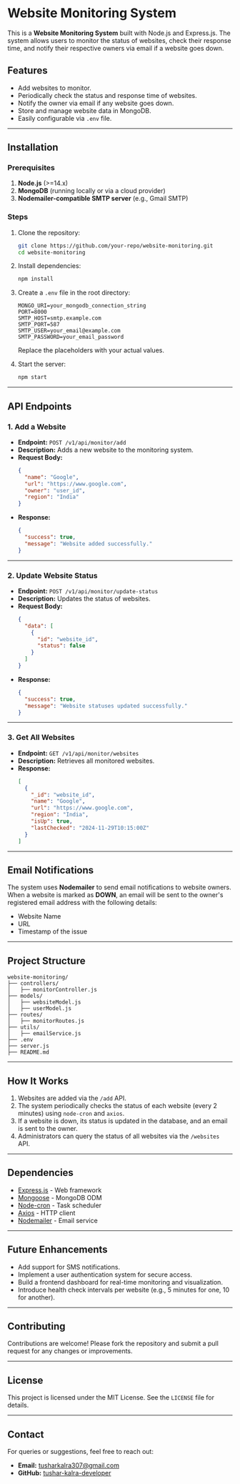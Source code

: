 
# Website Monitoring System

This is a **Website Monitoring System** built with Node.js and Express.js. The system allows users to monitor the status of websites, check their response time, and notify their respective owners via email if a website goes down.

## Features

- Add websites to monitor.
- Periodically check the status and response time of websites.
- Notify the owner via email if any website goes down.
- Store and manage website data in MongoDB.
- Easily configurable via `.env` file.

---

## Installation

### Prerequisites

1. **Node.js** (>=14.x)
2. **MongoDB** (running locally or via a cloud provider)
3. **Nodemailer-compatible SMTP server** (e.g., Gmail SMTP)

### Steps

1. Clone the repository:
   ```bash
   git clone https://github.com/your-repo/website-monitoring.git
   cd website-monitoring
   ```

2. Install dependencies:
   ```bash
   npm install
   ```

3. Create a `.env` file in the root directory:
   ```plaintext
   MONGO_URI=your_mongodb_connection_string
   PORT=8000
   SMTP_HOST=smtp.example.com
   SMTP_PORT=587
   SMTP_USER=your_email@example.com
   SMTP_PASSWORD=your_email_password
   ```
   Replace the placeholders with your actual values.

4. Start the server:
   ```bash
   npm start
   ```

---

## API Endpoints

### 1. **Add a Website**
   - **Endpoint:** `POST /v1/api/monitor/add`
   - **Description:** Adds a new website to the monitoring system.
   - **Request Body:**
     ```json
     {
       "name": "Google",
       "url": "https://www.google.com",
       "owner": "user_id",
       "region": "India"
     }
     ```
   - **Response:**
     ```json
     {
       "success": true,
       "message": "Website added successfully."
     }
     ```

---

### 2. **Update Website Status**
   - **Endpoint:** `POST /v1/api/monitor/update-status`
   - **Description:** Updates the status of websites.
   - **Request Body:**
     ```json
     {
       "data": [
         {
           "id": "website_id",
           "status": false
         }
       ]
     }
     ```
   - **Response:**
     ```json
     {
       "success": true,
       "message": "Website statuses updated successfully."
     }
     ```

---

### 3. **Get All Websites**
   - **Endpoint:** `GET /v1/api/monitor/websites`
   - **Description:** Retrieves all monitored websites.
   - **Response:**
     ```json
     [
       {
         "_id": "website_id",
         "name": "Google",
         "url": "https://www.google.com",
         "region": "India",
         "isUp": true,
         "lastChecked": "2024-11-29T10:15:00Z"
       }
     ]
     ```

---

## Email Notifications

The system uses **Nodemailer** to send email notifications to website owners. When a website is marked as **DOWN**, an email will be sent to the owner's registered email address with the following details:

- Website Name
- URL
- Timestamp of the issue

---

## Project Structure

```
website-monitoring/
├── controllers/
│   ├── monitorController.js
├── models/
│   ├── websiteModel.js
│   ├── userModel.js
├── routes/
│   ├── monitorRoutes.js
├── utils/
│   ├── emailService.js
├── .env
├── server.js
├── README.md
```

---

## How It Works

1. Websites are added via the `/add` API.
2. The system periodically checks the status of each website (every 2 minutes) using `node-cron` and `axios`.
3. If a website is down, its status is updated in the database, and an email is sent to the owner.
4. Administrators can query the status of all websites via the `/websites` API.

---

## Dependencies

- [Express.js](https://expressjs.com/) - Web framework
- [Mongoose](https://mongoosejs.com/) - MongoDB ODM
- [Node-cron](https://www.npmjs.com/package/node-cron) - Task scheduler
- [Axios](https://axios-http.com/) - HTTP client
- [Nodemailer](https://nodemailer.com/about/) - Email service

---

## Future Enhancements

- Add support for SMS notifications.
- Implement a user authentication system for secure access.
- Build a frontend dashboard for real-time monitoring and visualization.
- Introduce health check intervals per website (e.g., 5 minutes for one, 10 for another).

---

## Contributing

Contributions are welcome! Please fork the repository and submit a pull request for any changes or improvements.

---

## License

This project is licensed under the MIT License. See the `LICENSE` file for details.

---

## Contact

For queries or suggestions, feel free to reach out:

- **Email:** tusharkalra307@gmail.com
- **GitHub:** [tushar-kalra-developer](https://www.linkedin.com/in/your-username)
